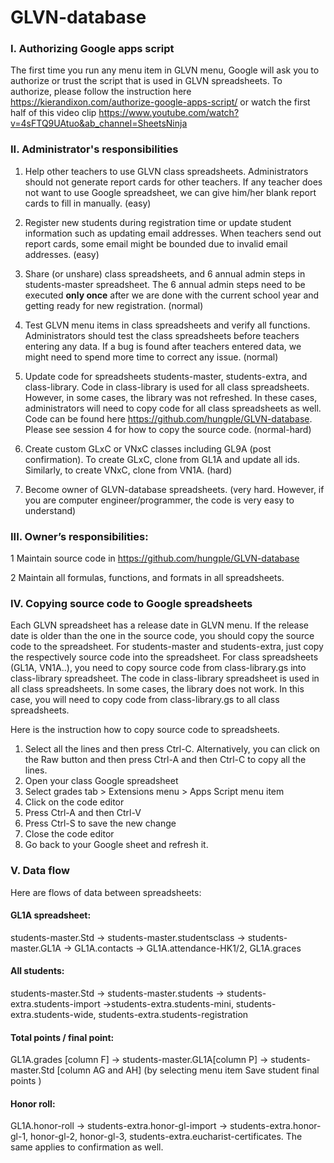 # GLVN-database


### I. Authorizing Google apps script

The first time you run any menu item in GLVN menu, Google will ask you to authorize or trust the script that is used in GLVN spreadsheets. To authorize, please follow the instruction here https://kierandixon.com/authorize-google-apps-script/ or watch the first half of this video clip https://www.youtube.com/watch?v=4sFTQ9UAtuo&ab_channel=SheetsNinja

### II. Administrator's responsibilities

1. Help other teachers to use GLVN class spreadsheets. Administrators should not generate report cards for other teachers. If any teacher does not want to use Google spreadsheet, we can give him/her blank report cards to fill in manually. (easy)
 
2. Register new students during registration time or update student information such as updating email addresses. When teachers send out report cards, some email might be bounded due to invalid email addresses. (easy)
 
3. Share (or unshare) class spreadsheets, and 6 annual admin steps in students-master spreadsheet. The 6 annual admin steps need to be executed **only once** after we are done with the current school year and getting ready for new registration. (normal)
 
4. Test GLVN menu items in class spreadsheets and verify all functions. Administrators should test the class spreadsheets before teachers entering any data. If a bug is found after teachers entered data, we might need to spend more time to correct any issue. (normal)
 
5. Update code for spreadsheets students-master, students-extra, and class-library. Code in class-library is used for all class spreadsheets. However, in some cases, the library was not refreshed. In these cases, administrators will need to copy code for all class spreadsheets as well. Code can be found here https://github.com/hungple/GLVN-database. Please see session 4 for how to copy the source code. (normal-hard)
 
6. Create custom GLxC or VNxC classes including GL9A (post confirmation). To create GLxC, clone from GL1A and update all ids. Similarly, to create VNxC, clone from VN1A. (hard)
 
7. Become owner of GLVN-database spreadsheets. (very hard. However, if you are computer engineer/programmer, the code is very easy to understand)
 

### III. Owner’s responsibilities:
 
1 Maintain source code in https://github.com/hungple/GLVN-database

2 Maintain all formulas, functions, and formats in all spreadsheets.


### IV. Copying source code to Google spreadsheets

Each GLVN spreadsheet has a release date in GLVN menu. If the release date is older than the one in the source code, you should copy the source code to the spreadsheet. For students-master and students-extra, just copy the respectively source code into the spreadsheet. For class spreadsheets (GL1A, VN1A..), you need to copy source code from class-library.gs into class-library spreadsheet. The code in class-library spreadsheet is used in all class spreadsheets. In some cases, the library does not work. In this case, you will need to copy code from class-library.gs to all class spreadsheets.

Here is the instruction how to copy source code to spreadsheets.
1. Select all the lines and then press Ctrl-C. Alternatively, you can click on the Raw button and then press Ctrl-A and then Ctrl-C to copy all the lines.
2. Open your class Google spreadsheet
3. Select grades tab > Extensions menu > Apps Script menu item
4. Click on the code editor
5. Press Ctrl-A and then Ctrl-V
6. Press Ctrl-S to save the new change
7. Close the code editor
8. Go back to your Google sheet and refresh it.


### V. Data flow
 
Here are flows of data between spreadsheets:
 
#### GL1A spreadsheet:
students-master.Std -> students-master.studentsclass -> students-master.GL1A -> GL1A.contacts -> GL1A.attendance-HK1/2, GL1A.graces
 
#### All students:
students-master.Std -> students-master.students -> students-extra.students-import ->students-extra.students-mini, students-extra.students-wide, students-extra.students-registration
 
#### Total points / final point:
GL1A.grades [column F] -> students-master.GL1A[column P] ->  students-master.Std [column AG and AH] (by selecting menu item Save student final points )
 
#### Honor roll:
GL1A.honor-roll -> students-extra.honor-gl-import ->  students-extra.honor-gl-1, honor-gl-2, honor-gl-3, students-extra.eucharist-certificates. The same applies to confirmation as well.


